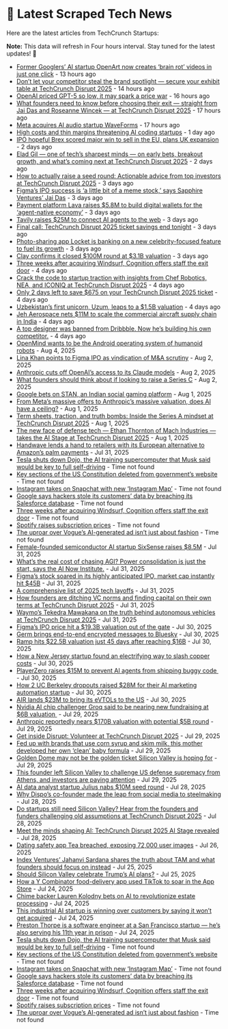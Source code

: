 
# 📰 Latest Scraped Tech News

Here are the latest articles from TechCrunch Startups:

**Note:** This data will refresh in Four hours interval. Stay tuned for the latest updates! 🔄
- [Former Googlers’ AI startup OpenArt now creates ‘brain rot’ videos in just one click](https://techcrunch.com/2025/08/08/former-googlers-ai-startup-openart-now-creates-brainrot-videos-in-just-one-click/) - 13 hours ago
- [Don’t let your competitor steal the brand spotlight — secure your exhibit table at TechCrunch Disrupt 2025](https://techcrunch.com/2025/08/08/dont-let-your-competitor-steal-the-brand-spotlight-secure-your-exhibit-table-at-techcrunch-disrupt-2025/) - 14 hours ago
- [OpenAI priced GPT-5 so low, it may spark a price war](https://techcrunch.com/2025/08/08/openai-priced-gpt-5-so-low-it-may-spark-a-price-war/) - 16 hours ago
- [What founders need to know before choosing their exit — straight from Jai Das and Roseanne Wincek — at TechCrunch Disrupt 2025](https://techcrunch.com/2025/08/08/what-founders-need-to-know-before-choosing-their-exit-at-techcrunch-disrupt-2025/) - 17 hours ago
- [Meta acquires AI audio startup WaveForms](https://techcrunch.com/2025/08/08/meta-acquires-ai-audio-startup-waveforms/) - 17 hours ago
- [High costs and thin margins threatening AI coding startups](https://techcrunch.com/2025/08/07/the-high-costs-and-thin-margins-threatening-ai-coding-startups/) - 1 day ago
- [IPO hopeful Brex scored major win to sell in the EU, plans UK expansion](https://techcrunch.com/2025/08/07/ipo-hopeful-brex-scored-major-win-to-sell-in-the-eu-plans-uk-expansion/) - 2 days ago
- [Elad Gil — one of tech’s sharpest minds — on early bets, breakout growth, and what’s coming next at TechCrunch Disrupt 2025](https://techcrunch.com/2025/08/07/elad-gil-one-of-techs-sharpest-minds-on-early-bets-breakout-growth-and-whats-coming-next-at-techcrunch-disrupt-2025/) - 2 days ago
- [How to actually raise a seed round: Actionable advice from top investors at TechCrunch Disrupt 2025](https://techcrunch.com/2025/08/06/how-to-actually-raise-a-seed-round-actionable-advice-from-top-investors-at-techcrunch-disrupt-2025-on-july-15/) - 3 days ago
- [Figma’s IPO success is ‘a little bit of a meme stock,’ says Sapphire Ventures’ Jai Das](https://techcrunch.com/podcast/figmas-ipo-success-is-a-little-bit-of-a-meme-stock-says-sapphire-ventures-jai-das/) - 3 days ago
- [Payment platform Lava raises $5.8M to build digital wallets for the ‘agent-native economy’](https://techcrunch.com/2025/08/06/billing-platform-lava-raises-5-8m-to-build-digital-wallets-for-the-agent-native-economy/) - 3 days ago
- [Tavily raises $25M to connect AI agents to the web](https://techcrunch.com/2025/08/06/tavily-raises-25m-to-connect-ai-agents-to-the-web/) - 3 days ago
- [Final call: TechCrunch Disrupt 2025 ticket savings end tonight](https://techcrunch.com/2025/08/06/final-call-techcrunch-disrupt-2025-ticket-savings-end-tonight/) - 3 days ago
- [Photo-sharing app Locket is banking on a new celebrity-focused feature to fuel its growth](https://techcrunch.com/2025/08/06/photo-sharing-app-locket-is-banking-on-a-new-celebrity-focused-feature-to-fuel-its-growth/) - 3 days ago
- [Clay confirms it closed $100M round at $3.1B valuation](https://techcrunch.com/2025/08/05/clay-confirms-it-closed-100m-round-at-3-1b-valuation/) - 3 days ago
- [Three weeks after acquiring Windsurf, Cognition offers staff the exit door](https://techcrunch.com/2025/08/05/three-weeks-after-acquiring-windsurf-cognition-offers-staff-the-exit-door/) - 4 days ago
- [Crack the code to startup traction with insights from Chef Robotics, NEA, and ICONIQ at TechCrunch Disrupt 2025](https://techcrunch.com/2025/08/05/crack-the-code-to-startup-traction-with-insights-from-chef-robotics-nea-and-iconiq-at-techcrunch-disrupt-2025/) - 4 days ago
- [Only 2 days left to save $675 on your TechCrunch Disrupt 2025 ticket](https://techcrunch.com/2025/08/05/only-2-days-left-to-save-675-on-your-disrupt-2025-ticket/) - 4 days ago
- [Uzbekistan’s first unicorn, Uzum, leaps to a $1.5B valuation](https://techcrunch.com/2025/08/05/uzbekistans-first-unicorn-uzum-leaps-to-a-1-5b-valuation/) - 4 days ago
- [Jeh Aerospace nets $11M to scale the commercial aircraft supply chain in India](https://techcrunch.com/2025/08/04/jeh-aerospace-nets-11m-to-scale-the-commercial-aircraft-supply-chain-in-india/) - 4 days ago
- [A top designer was banned from Dribbble. Now he’s building his own competitor.](https://techcrunch.com/2025/08/04/a-top-designer-was-banned-from-dribbble-now-hes-building-his-own-competitor/) - 4 days ago
- [OpenMind wants to be the Android operating system of humanoid robots](https://techcrunch.com/2025/08/04/openmind-wants-to-be-the-android-operating-system-of-humanoid-robots/) - Aug 4, 2025
- [Lina Khan points to Figma IPO as vindication of M&A scrutiny](https://techcrunch.com/2025/08/02/lina-khan-points-to-figma-ipo-as-vindication-for-ma-scrutiny/) - Aug 2, 2025
- [Anthropic cuts off OpenAI’s access to its Claude models](https://techcrunch.com/2025/08/02/anthropic-cuts-off-openais-access-to-its-claude-models/) - Aug 2, 2025
- [What founders should think about if looking to raise a Series C](https://techcrunch.com/2025/08/02/what-founders-should-think-about-if-looking-to-raise-a-series-c/) - Aug 2, 2025
- [Google bets on STAN, an Indian social gaming platform](https://techcrunch.com/2025/08/01/google-bets-on-stan-an-indian-social-gaming-platform/) - Aug 1, 2025
- [From Meta’s massive offers to Anthropic’s massive valuation, does AI have a ceiling?](https://techcrunch.com/podcast/from-metas-massive-offers-to-anthropics-massive-valuation-does-ai-have-a-ceiling/) - Aug 1, 2025
- [Term sheets, traction, and truth bombs: Inside the Series A mindset at TechCrunch Disrupt 2025](https://techcrunch.com/2025/08/01/term-sheets-traction-and-truth-bombs-inside-the-series-a-mindset-at-techcrunch-disrupt-2025/) - Aug 1, 2025
- [The new face of defense tech — Ethan Thornton of Mach Industries — takes the AI Stage at TechCrunch Disrupt 2025](https://techcrunch.com/2025/08/01/the-new-face-of-defense-tech-takes-the-ai-stage-at-techcrunch-disrupt-2025/) - Aug 1, 2025
- [Handwave lends a hand to retailers with its European alternative to Amazon’s palm payments](https://techcrunch.com/2025/07/31/handwave-lends-a-hand-to-retailers-with-its-european-alternative-to-amazons-palm-payments/) - Jul 31, 2025
- [Tesla shuts down Dojo, the AI training supercomputer that Musk said would be key to full self-driving](https://techcrunch.com/2025/08/07/tesla-shuts-down-dojo-the-ai-training-supercomputer-that-musk-said-would-be-key-to-full-self-driving/) - Time not found
- [Key sections of the US Constitution deleted from government’s website](https://techcrunch.com/2025/08/06/key-sections-of-the-us-constitution-deleted-from-governments-website/) - Time not found
- [Instagram takes on Snapchat with new ‘Instagram Map’](https://techcrunch.com/2025/08/06/instagram-takes-on-snapchat-with-new-instagram-map/) - Time not found
- [Google says hackers stole its customers’ data by breaching its Salesforce database](https://techcrunch.com/2025/08/06/google-says-hackers-stole-its-customers-data-in-a-breach-of-its-salesforce-database/) - Time not found
- [Three weeks after acquiring Windsurf, Cognition offers staff the exit door](https://techcrunch.com/2025/08/05/three-weeks-after-acquiring-windsurf-cognition-offers-staff-the-exit-door/) - Time not found
- [Spotify raises subscription prices](https://techcrunch.com/2025/08/04/spotify-raises-subscription-prices/) - Time not found
- [The uproar over Vogue’s AI-generated ad isn’t just about fashion](https://techcrunch.com/2025/08/03/the-uproar-over-vogues-ai-generated-ad-isnt-just-about-fashion/) - Time not found
- [Female-founded semiconductor AI startup SixSense raises $8.5M](https://techcrunch.com/2025/07/31/female-founded-semiconductor-ai-startup-sixsense-raises-funding/) - Jul 31, 2025
- [What’s the real cost of chasing AGI? Power consolidation is just the start, says the AI Now Institute.](https://techcrunch.com/podcast/who-really-benefits-from-the-ai-boom/) - Jul 31, 2025
- [Figma’s stock soared in its highly anticipated IPO, market cap instantly hit $45B](https://techcrunch.com/2025/07/31/figmas-stock-soars-in-its-highly-anticipated-ipo-market-cap-instantly-hits-45b/) - Jul 31, 2025
- [A comprehensive list of 2025 tech layoffs](https://techcrunch.com/2025/07/31/tech-layoffs-2025-list/) - Jul 31, 2025
- [How founders are ditching VC norms and finding capital on their own terms at TechCrunch Disrupt 2025](https://techcrunch.com/2025/07/31/how-founders-are-ditching-vc-norms-and-finding-capital-on-their-own-terms-at-techcrunch-disrupt-2025/) - Jul 31, 2025
- [Waymo’s Tekedra Mawakana on the truth behind autonomous vehicles at TechCrunch Disrupt 2025](https://techcrunch.com/2025/07/31/waymos-tekedra-mawakana-on-the-truth-behind-autonomous-vehicles-at-techcrunch-disrupt-2025/) - Jul 31, 2025
- [Figma’s IPO price hit a $19.3B valuation out of the gate](https://techcrunch.com/2025/07/30/figmas-ipo-price-hit-a-19-3b-valuation-out-of-the-gate/) - Jul 30, 2025
- [Germ brings end-to-end encrypted messages to Bluesky](https://techcrunch.com/2025/07/30/germ-brings-end-to-end-encrypted-messages-to-bluesky/) - Jul 30, 2025
- [Ramp hits $22.5B valuation just 45 days after reaching $16B](https://techcrunch.com/2025/07/30/ramp-hits-22-5b-valuation-just-45-days-after-reaching-16b/) - Jul 30, 2025
- [How a New Jersey startup found an electrifying way to slash copper costs](https://techcrunch.com/2025/07/30/how-a-new-jersey-startup-found-an-electrifying-way-to-slash-copper-costs/) - Jul 30, 2025
- [PlayerZero raises $15M to prevent AI agents from shipping buggy code ](https://techcrunch.com/2025/07/30/playerzero-raises-15m-to-prevent-ai-agents-from-shipping-buggy-code/) - Jul 30, 2025
- [How 2 UC Berkeley dropouts raised $28M for their AI marketing automation startup](https://techcrunch.com/2025/07/30/how-2-uc-berkeley-dropouts-raised-28m-for-their-ai-marketing-automation-startup/) - Jul 30, 2025
- [AIR lands $23M to bring its eVTOLs to the US](https://techcrunch.com/2025/07/30/air-secures-23m-to-boost-u-s-expansion-and-evtol-innovation/) - Jul 30, 2025
- [Nvidia AI chip challenger Groq said to be nearing new fundraising at $6B valuation ](https://techcrunch.com/2025/07/29/nvidia-ai-chip-challenger-groq-said-to-be-nearing-new-fundraising-at-6b-valuation/) - Jul 29, 2025
- [Anthropic reportedly nears $170B valuation with potential $5B round](https://techcrunch.com/2025/07/29/anthropic-reportedly-nears-170b-valuation-with-potential-5b-round/) - Jul 29, 2025
- [Get inside Disrupt: Volunteer at TechCrunch Disrupt 2025](https://techcrunch.com/2025/07/29/get-inside-disrupt-volunteer-at-techcrunch-disrupt-2025/) - Jul 29, 2025
- [Fed up with brands that use corn syrup and skim milk, this mother developed her own ‘clean’ baby formula](https://techcrunch.com/2025/07/29/fed-up-with-brands-that-use-corn-syrup-and-skim-milk-this-mother-developed-her-own-clean-baby-formula/) - Jul 29, 2025
- [Golden Dome may not be the golden ticket Silicon Valley is hoping for](https://techcrunch.com/2025/07/29/golden-dome-may-not-be-the-golden-ticket-silicon-valley-is-hoping-for/) - Jul 29, 2025
- [This founder left Silicon Valley to challenge US defense supremacy from Athens, and investors are paying attention](https://techcrunch.com/2025/07/29/this-founder-left-silicon-valley-to-challenge-u-s-defense-supremacy-from-athens-and-investors-are-paying-attention/) - Jul 29, 2025
- [AI data analyst startup Julius nabs $10M seed round](https://techcrunch.com/2025/07/28/ai-data-analyst-startup-julius-nabs-10m-seed-round/) - Jul 28, 2025
- [Why Dispo’s co-founder made the leap from social media to steelmaking](https://techcrunch.com/2025/07/28/why-dispos-co-founder-made-the-leap-from-social-media-to-steelmaking/) - Jul 28, 2025
- [Do startups still need Silicon Valley? Hear from the founders and funders challenging old assumptions at TechCrunch Disrupt 2025](https://techcrunch.com/2025/07/28/do-startups-still-need-silicon-valley-hear-from-the-founders-and-funders-challenging-old-assumptions-at-techcrunch-disrupt-2025/) - Jul 28, 2025
- [Meet the minds shaping AI: TechCrunch Disrupt 2025 AI Stage revealed](https://techcrunch.com/2025/07/28/meet-the-minds-shaping-ai-techcrunch-disrupt-2025-ai-stage-revealed/) - Jul 28, 2025
- [Dating safety app Tea breached, exposing 72,000 user images](https://techcrunch.com/2025/07/26/dating-safety-app-tea-breached-exposing-72000-user-images/) - Jul 26, 2025
- [Index Ventures’ Jahanvi Sardana shares the truth about TAM and what founders should focus on instead](https://techcrunch.com/2025/07/25/index-ventures-jahanvi-sardana-shares-the-truth-about-tam-and-what-founders-should-focus-on-instead/) - Jul 25, 2025
- [Should Silicon Valley celebrate Trump’s AI plans?](https://techcrunch.com/podcast/should-silicon-valley-celebrate-trumps-ai-plans/) - Jul 25, 2025
- [How a Y Combinator food-delivery app used TikTok to soar in the App Store](https://techcrunch.com/2025/07/24/how-a-y-combinator-food-delivery-app-used-tiktok-to-soar-in-the-app-store/) - Jul 24, 2025
- [Chime backer Lauren Kolodny bets on AI to revolutionize estate processing](https://techcrunch.com/2025/07/24/chime-backer-lauren-kolodny-bets-on-ai-to-revolutionize-estate-processing/) - Jul 24, 2025
- [This industrial AI startup is winning over customers by saying it won’t get acquired](https://techcrunch.com/2025/07/24/this-industrial-ai-startup-is-winning-over-customers-by-saying-it-wont-get-acquired/) - Jul 24, 2025
- [Preston Thorpe is a software engineer at a San Francisco startup — he’s also serving his 11th year in prison](https://techcrunch.com/2025/07/24/preston-thorpe-is-a-software-engineer-at-a-san-francisco-startup-hes-also-serving-his-11th-year-in-prison/) - Jul 24, 2025
- [Tesla shuts down Dojo, the AI training supercomputer that Musk said would be key to full self-driving](https://techcrunch.com/2025/08/07/tesla-shuts-down-dojo-the-ai-training-supercomputer-that-musk-said-would-be-key-to-full-self-driving/) - Time not found
- [Key sections of the US Constitution deleted from government’s website](https://techcrunch.com/2025/08/06/key-sections-of-the-us-constitution-deleted-from-governments-website/) - Time not found
- [Instagram takes on Snapchat with new ‘Instagram Map’](https://techcrunch.com/2025/08/06/instagram-takes-on-snapchat-with-new-instagram-map/) - Time not found
- [Google says hackers stole its customers’ data by breaching its Salesforce database](https://techcrunch.com/2025/08/06/google-says-hackers-stole-its-customers-data-in-a-breach-of-its-salesforce-database/) - Time not found
- [Three weeks after acquiring Windsurf, Cognition offers staff the exit door](https://techcrunch.com/2025/08/05/three-weeks-after-acquiring-windsurf-cognition-offers-staff-the-exit-door/) - Time not found
- [Spotify raises subscription prices](https://techcrunch.com/2025/08/04/spotify-raises-subscription-prices/) - Time not found
- [The uproar over Vogue’s AI-generated ad isn’t just about fashion](https://techcrunch.com/2025/08/03/the-uproar-over-vogues-ai-generated-ad-isnt-just-about-fashion/) - Time not found